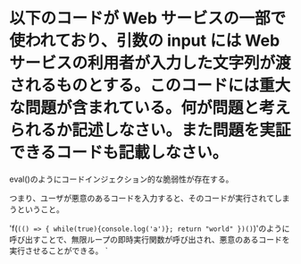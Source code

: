 # 以下のコードが Web サービスの一部で使われており、引数の input には Web サービスの利用者が入力した文字列が渡されるものとする。このコードには重大な問題が含まれている。何が問題と考えられるか記述しなさい。また問題を実証できるコードも記載しなさい。

eval()のようにコードインジェクション的な脆弱性が存在する。

つまり、ユーザが悪意のあるコードを入力すると、そのコードが実行されてしまうということ。

'f(`(() => { while(true){console.log('a')}; return "world" })()`)'のように呼び出すことで、無限ループの即時実行関数が呼び出され、悪意のあるコードを実行させることができる。
`

